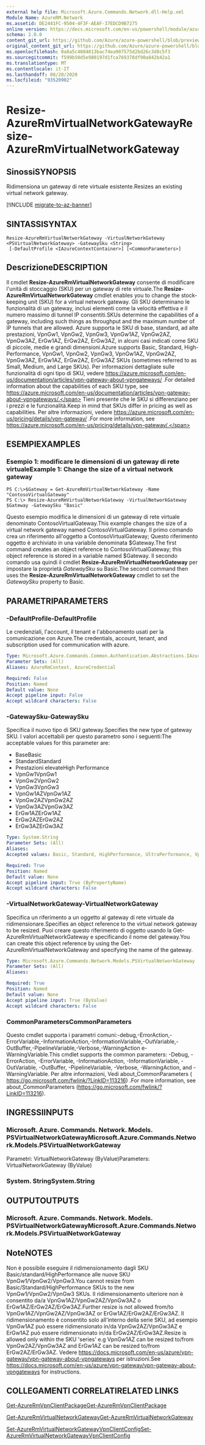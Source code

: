 ```yaml
---
external help file: Microsoft.Azure.Commands.Network.dll-Help.xml
Module Name: AzureRM.Network
ms.assetid: DE2441FC-9504-4F3F-AEAF-37EDCD9B7275
online version: https://docs.microsoft.com/en-us/powershell/module/azurerm.network/resize-azurermvirtualnetworkgateway
schema: 2.0.0
content_git_url: https://github.com/Azure/azure-powershell/blob/preview/src/ResourceManager/Network/Commands.Network/help/Resize-AzureRmVirtualNetworkGateway.md
original_content_git_url: https://github.com/Azure/azure-powershell/blob/preview/src/ResourceManager/Network/Commands.Network/help/Resize-AzureRmVirtualNetworkGateway.md
ms.openlocfilehash: 0a8a5c4084813bac74ea907575d2bd26c3d8c5f3
ms.sourcegitcommit: f599b50d5e980197d1fca769378df90a842b42a1
ms.translationtype: MT
ms.contentlocale: it-IT
ms.lasthandoff: 08/20/2020
ms.locfileid: "93520902"
---
```

# <span data-ttu-id="a84ef-101">Resize-AzureRmVirtualNetworkGateway</span><span class="sxs-lookup"><span data-stu-id="a84ef-101">Resize-AzureRmVirtualNetworkGateway</span></span>

## <span data-ttu-id="a84ef-102">Sinossi</span><span class="sxs-lookup"><span data-stu-id="a84ef-102">SYNOPSIS</span></span>
<span data-ttu-id="a84ef-103">Ridimensiona un gateway di rete virtuale esistente.</span><span class="sxs-lookup"><span data-stu-id="a84ef-103">Resizes an existing virtual network gateway.</span></span>

[!INCLUDE [migrate-to-az-banner](../../includes/migrate-to-az-banner.md)]

## <span data-ttu-id="a84ef-104">SINTASSI</span><span class="sxs-lookup"><span data-stu-id="a84ef-104">SYNTAX</span></span>

```
Resize-AzureRmVirtualNetworkGateway -VirtualNetworkGateway <PSVirtualNetworkGateway> -GatewaySku <String>
 [-DefaultProfile <IAzureContextContainer>] [<CommonParameters>]
```

## <span data-ttu-id="a84ef-105">Descrizione</span><span class="sxs-lookup"><span data-stu-id="a84ef-105">DESCRIPTION</span></span>
<span data-ttu-id="a84ef-106">Il cmdlet **Resize-AzureRmVirtualNetworkGateway** consente di modificare l'unità di stoccaggio (SKU) per un gateway di rete virtuale.</span><span class="sxs-lookup"><span data-stu-id="a84ef-106">The **Resize-AzureRmVirtualNetworkGateway** cmdlet enables you to change the stock-keeping unit (SKU) for a virtual network gateway.</span></span>
<span data-ttu-id="a84ef-107">Gli SKU determinano le funzionalità di un gateway, inclusi elementi come la velocità effettiva e il numero massimo di tunnel IP consentiti.</span><span class="sxs-lookup"><span data-stu-id="a84ef-107">SKUs determine the capabilities of a gateway, including such things as throughput and the maximum number of IP tunnels that are allowed.</span></span>
<span data-ttu-id="a84ef-108">Azure supporta le SKU di base, standard, ad alte prestazioni, VpnGw1, VpnGw2, VpnGw3, VpnGw1AZ, VpnGw2AZ, VpnGw3AZ, ErGw1AZ, ErGw2AZ, ErGw3AZ, in alcuni casi indicati come SKU di piccole, medie e grandi dimensioni.</span><span class="sxs-lookup"><span data-stu-id="a84ef-108">Azure supports Basic, Standard, High-Performance, VpnGw1, VpnGw2, VpnGw3, VpnGw1AZ, VpnGw2AZ, VpnGw3AZ, ErGw1AZ, ErGw2AZ, ErGw3AZ SKUs (sometimes referred to as Small, Medium, and Large SKUs).</span></span>
<span data-ttu-id="a84ef-109">Per informazioni dettagliate sulle funzionalità di ogni tipo di SKU, vedere https://azure.microsoft.com/en-us/documentation/articles/vpn-gateway-about-vpngateways/ .</span><span class="sxs-lookup"><span data-stu-id="a84ef-109">For detailed information about the capabilities of each SKU type, see https://azure.microsoft.com/en-us/documentation/articles/vpn-gateway-about-vpngateways/.</span></span>
<span data-ttu-id="a84ef-110">Tieni presente che le SKU si differenziano per i prezzi e le funzionalità.</span><span class="sxs-lookup"><span data-stu-id="a84ef-110">Keep in mind that SKUs differ in pricing as well as capabilities.</span></span>
<span data-ttu-id="a84ef-111">Per altre informazioni, vedere https://azure.microsoft.com/en-us/pricing/details/vpn-gateway/ .</span><span class="sxs-lookup"><span data-stu-id="a84ef-111">For more information, see https://azure.microsoft.com/en-us/pricing/details/vpn-gateway/.</span></span>

## <span data-ttu-id="a84ef-112">ESEMPI</span><span class="sxs-lookup"><span data-stu-id="a84ef-112">EXAMPLES</span></span>

### <span data-ttu-id="a84ef-113">Esempio 1: modificare le dimensioni di un gateway di rete virtuale</span><span class="sxs-lookup"><span data-stu-id="a84ef-113">Example 1: Change the size of a virtual network gateway</span></span>
```
PS C:\>$Gateway = Get-AzureRmVirtualNetworkGateway -Name "ContosoVirtualGateway"
PS C:\> Resize-AzureRmVirtualNetworkGateway -VirtualNetworkGateway $Gateway -GatewaySku "Basic"
```

<span data-ttu-id="a84ef-114">Questo esempio modifica le dimensioni di un gateway di rete virtuale denominato ContosoVirtualGateway.</span><span class="sxs-lookup"><span data-stu-id="a84ef-114">This example changes the size of a virtual network gateway named ContosoVirtualGateway.</span></span>
<span data-ttu-id="a84ef-115">Il primo comando crea un riferimento all'oggetto a ContosoVirtualGateway; Questo riferimento oggetto è archiviato in una variabile denominata $Gateway.</span><span class="sxs-lookup"><span data-stu-id="a84ef-115">The first command creates an object reference to ContosoVirtualGateway; this object reference is stored in a variable named $Gateway.</span></span>
<span data-ttu-id="a84ef-116">Il secondo comando usa quindi il cmdlet **Resize-AzureRmVirtualNetworkGateway** per impostare la proprietà *GatewaySku* su Basic.</span><span class="sxs-lookup"><span data-stu-id="a84ef-116">The second command then uses the **Resize-AzureRmVirtualNetworkGateway** cmdlet to set the *GatewaySku* property to Basic.</span></span>

## <span data-ttu-id="a84ef-117">PARAMETRI</span><span class="sxs-lookup"><span data-stu-id="a84ef-117">PARAMETERS</span></span>

### <span data-ttu-id="a84ef-118">-DefaultProfile</span><span class="sxs-lookup"><span data-stu-id="a84ef-118">-DefaultProfile</span></span>
<span data-ttu-id="a84ef-119">Le credenziali, l'account, il tenant e l'abbonamento usati per la comunicazione con Azure.</span><span class="sxs-lookup"><span data-stu-id="a84ef-119">The credentials, account, tenant, and subscription used for communication with azure.</span></span>

```yaml
Type: Microsoft.Azure.Commands.Common.Authentication.Abstractions.IAzureContextContainer
Parameter Sets: (All)
Aliases: AzureRmContext, AzureCredential

Required: False
Position: Named
Default value: None
Accept pipeline input: False
Accept wildcard characters: False
```

### <span data-ttu-id="a84ef-120">-GatewaySku</span><span class="sxs-lookup"><span data-stu-id="a84ef-120">-GatewaySku</span></span>
<span data-ttu-id="a84ef-121">Specifica il nuovo tipo di SKU gateway.</span><span class="sxs-lookup"><span data-stu-id="a84ef-121">Specifies the new type of gateway SKU.</span></span>
<span data-ttu-id="a84ef-122">I valori accettabili per questo parametro sono i seguenti:</span><span class="sxs-lookup"><span data-stu-id="a84ef-122">The acceptable values for this parameter are:</span></span>
- <span data-ttu-id="a84ef-123">Base</span><span class="sxs-lookup"><span data-stu-id="a84ef-123">Basic</span></span>
- <span data-ttu-id="a84ef-124">Standard</span><span class="sxs-lookup"><span data-stu-id="a84ef-124">Standard</span></span>
- <span data-ttu-id="a84ef-125">Prestazioni elevate</span><span class="sxs-lookup"><span data-stu-id="a84ef-125">High Performance</span></span>
- <span data-ttu-id="a84ef-126">VpnGw1</span><span class="sxs-lookup"><span data-stu-id="a84ef-126">VpnGw1</span></span>
- <span data-ttu-id="a84ef-127">VpnGw2</span><span class="sxs-lookup"><span data-stu-id="a84ef-127">VpnGw2</span></span>
- <span data-ttu-id="a84ef-128">VpnGw3</span><span class="sxs-lookup"><span data-stu-id="a84ef-128">VpnGw3</span></span>
- <span data-ttu-id="a84ef-129">VpnGw1AZ</span><span class="sxs-lookup"><span data-stu-id="a84ef-129">VpnGw1AZ</span></span> 
- <span data-ttu-id="a84ef-130">VpnGw2AZ</span><span class="sxs-lookup"><span data-stu-id="a84ef-130">VpnGw2AZ</span></span> 
- <span data-ttu-id="a84ef-131">VpnGw3AZ</span><span class="sxs-lookup"><span data-stu-id="a84ef-131">VpnGw3AZ</span></span> 
- <span data-ttu-id="a84ef-132">ErGw1AZ</span><span class="sxs-lookup"><span data-stu-id="a84ef-132">ErGw1AZ</span></span> 
- <span data-ttu-id="a84ef-133">ErGw2AZ</span><span class="sxs-lookup"><span data-stu-id="a84ef-133">ErGw2AZ</span></span> 
- <span data-ttu-id="a84ef-134">ErGw3AZ</span><span class="sxs-lookup"><span data-stu-id="a84ef-134">ErGw3AZ</span></span> 

```yaml
Type: System.String
Parameter Sets: (All)
Aliases:
Accepted values: Basic, Standard, HighPerformance, UltraPerformance, VpnGw1, VpnGw2, VpnGw3, VpnGw1AZ, VpnGw2AZ, VpnGw3AZ, ErGw1AZ, ErGw2AZ, ErGw3AZ

Required: True
Position: Named
Default value: None
Accept pipeline input: True (ByPropertyName)
Accept wildcard characters: False
```

### <span data-ttu-id="a84ef-135">-VirtualNetworkGateway</span><span class="sxs-lookup"><span data-stu-id="a84ef-135">-VirtualNetworkGateway</span></span>
<span data-ttu-id="a84ef-136">Specifica un riferimento a un oggetto al gateway di rete virtuale da ridimensionare.</span><span class="sxs-lookup"><span data-stu-id="a84ef-136">Specifies an object reference to the virtual network gateway to be resized.</span></span>
<span data-ttu-id="a84ef-137">Puoi creare questo riferimento di oggetto usando la Get-AzureRmVirtualNetworkGateway e specificando il nome del gateway.</span><span class="sxs-lookup"><span data-stu-id="a84ef-137">You can create this object reference by using the Get-AzureRmVirtualNetworkGateway and specifying the name of the gateway.</span></span>

```yaml
Type: Microsoft.Azure.Commands.Network.Models.PSVirtualNetworkGateway
Parameter Sets: (All)
Aliases:

Required: True
Position: Named
Default value: None
Accept pipeline input: True (ByValue)
Accept wildcard characters: False
```

### <span data-ttu-id="a84ef-138">CommonParameters</span><span class="sxs-lookup"><span data-stu-id="a84ef-138">CommonParameters</span></span>
<span data-ttu-id="a84ef-139">Questo cmdlet supporta i parametri comuni:-debug,-ErrorAction,-ErrorVariable,-InformationAction,-InformationVariable,-OutVariable,-OutBuffer,-PipelineVariable,-Verbose,-WarningAction e-WarningVariable.</span><span class="sxs-lookup"><span data-stu-id="a84ef-139">This cmdlet supports the common parameters: -Debug, -ErrorAction, -ErrorVariable, -InformationAction, -InformationVariable, -OutVariable, -OutBuffer, -PipelineVariable, -Verbose, -WarningAction, and -WarningVariable.</span></span> <span data-ttu-id="a84ef-140">Per altre informazioni, Vedi about_CommonParameters ( https://go.microsoft.com/fwlink/?LinkID=113216) .</span><span class="sxs-lookup"><span data-stu-id="a84ef-140">For more information, see about_CommonParameters (https://go.microsoft.com/fwlink/?LinkID=113216).</span></span>

## <span data-ttu-id="a84ef-141">INGRESSI</span><span class="sxs-lookup"><span data-stu-id="a84ef-141">INPUTS</span></span>

### <span data-ttu-id="a84ef-142">Microsoft. Azure. Commands. Network. Models. PSVirtualNetworkGateway</span><span class="sxs-lookup"><span data-stu-id="a84ef-142">Microsoft.Azure.Commands.Network.Models.PSVirtualNetworkGateway</span></span>
<span data-ttu-id="a84ef-143">Parametri: VirtualNetworkGateway (ByValue)</span><span class="sxs-lookup"><span data-stu-id="a84ef-143">Parameters: VirtualNetworkGateway (ByValue)</span></span>

### <span data-ttu-id="a84ef-144">System. String</span><span class="sxs-lookup"><span data-stu-id="a84ef-144">System.String</span></span>

## <span data-ttu-id="a84ef-145">OUTPUT</span><span class="sxs-lookup"><span data-stu-id="a84ef-145">OUTPUTS</span></span>

### <span data-ttu-id="a84ef-146">Microsoft. Azure. Commands. Network. Models. PSVirtualNetworkGateway</span><span class="sxs-lookup"><span data-stu-id="a84ef-146">Microsoft.Azure.Commands.Network.Models.PSVirtualNetworkGateway</span></span>

## <span data-ttu-id="a84ef-147">Note</span><span class="sxs-lookup"><span data-stu-id="a84ef-147">NOTES</span></span>
<span data-ttu-id="a84ef-148">Non è possibile eseguire il ridimensionamento dagli SKU Basic/standard/HighPerformance alle nuove SKU VpnGw1/VpnGw2/VpnGw3.</span><span class="sxs-lookup"><span data-stu-id="a84ef-148">You cannot resize from Basic/Standard/HighPerformance SKUs to the new VpnGw1/VpnGw2/VpnGw3 SKUs.</span></span> <span data-ttu-id="a84ef-149">Il ridimensionamento ulteriore non è consentito da/a VpnGw1AZ/VpnGw2AZ/VpnGw3AZ o ErGw1AZ/ErGw2AZ/ErGw3AZ.</span><span class="sxs-lookup"><span data-stu-id="a84ef-149">Further resize is not allowed from/to VpnGw1AZ/VpnGw2AZ/VpnGw3AZ or ErGw1AZ/ErGw2AZ/ErGw3AZ.</span></span> <span data-ttu-id="a84ef-150">Il ridimensionamento è consentito solo all'interno della serie SKU, ad esempio VpnGw1AZ può essere ridimensionato in/da VpnGw2AZ/VpnGw3AZ e ErGw1AZ può essere ridimensionato in/da ErGw2AZ/ErGw3AZ.</span><span class="sxs-lookup"><span data-stu-id="a84ef-150">Resize is allowed only within the SKU 'series' e.g VpnGw1AZ can be resized to/from VpnGw2AZ/VpnGw3AZ and ErGw1AZ can be resized to/from ErGw2AZ/ErGw3AZ.</span></span> <span data-ttu-id="a84ef-151">Vedere https://docs.microsoft.com/en-us/azure/vpn-gateway/vpn-gateway-about-vpngateways per istruzioni.</span><span class="sxs-lookup"><span data-stu-id="a84ef-151">See https://docs.microsoft.com/en-us/azure/vpn-gateway/vpn-gateway-about-vpngateways for instructions.</span></span>

## <span data-ttu-id="a84ef-152">COLLEGAMENTI CORRELATI</span><span class="sxs-lookup"><span data-stu-id="a84ef-152">RELATED LINKS</span></span>

[<span data-ttu-id="a84ef-153">Get-AzureRmVpnClientPackage</span><span class="sxs-lookup"><span data-stu-id="a84ef-153">Get-AzureRmVpnClientPackage</span></span>](./Get-AzureRmVpnClientPackage.md)

[<span data-ttu-id="a84ef-154">Get-AzureRmVirtualNetworkGateway</span><span class="sxs-lookup"><span data-stu-id="a84ef-154">Get-AzureRmVirtualNetworkGateway</span></span>](./Get-AzureRmVirtualNetworkGateway.md)

[<span data-ttu-id="a84ef-155">Set-AzureRmVirtualNetworkGatewayVpnClientConfig</span><span class="sxs-lookup"><span data-stu-id="a84ef-155">Set-AzureRmVirtualNetworkGatewayVpnClientConfig</span></span>](./Set-AzureRmVirtualNetworkGatewayVpnClientConfig.md)


